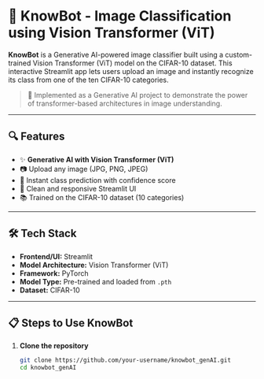 # 🧠 KnowBot - Image Classification using Vision Transformer (ViT)

**KnowBot** is a Generative AI-powered image classifier built using a custom-trained Vision Transformer (ViT) model on the CIFAR-10 dataset. This interactive Streamlit app lets users upload an image and instantly recognize its class from one of the ten CIFAR-10 categories.

> 🚀 Implemented as a Generative AI project to demonstrate the power of transformer-based architectures in image understanding.

---

## 🔍 Features

- ✨ **Generative AI with Vision Transformer (ViT)**
- 📷 Upload any image (JPG, PNG, JPEG)
- 🧾 Instant class prediction with confidence score
- 🎨 Clean and responsive Streamlit UI
- 📚 Trained on the CIFAR-10 dataset (10 categories)

---

## 🛠️ Tech Stack

- **Frontend/UI:** Streamlit
- **Model Architecture:** Vision Transformer (ViT)
- **Framework:** PyTorch
- **Model Type:** Pre-trained and loaded from `.pth`
- **Dataset:** CIFAR-10

---

## 📋 Steps to Use KnowBot

1. **Clone the repository**

   ```bash
   git clone https://github.com/your-username/knowbot_genAI.git
   cd knowbot_genAI
